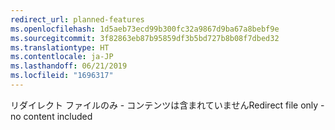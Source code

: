 ```yaml
---
redirect_url: planned-features
ms.openlocfilehash: 1d5aeb73ecd99b300fc32a9867d9ba67a8bebf9e
ms.sourcegitcommit: 3f82863eb87b95859df3b5bd727b8b08f7dbed32
ms.translationtype: HT
ms.contentlocale: ja-JP
ms.lasthandoff: 06/21/2019
ms.locfileid: "1696317"
---
```

<span data-ttu-id="4d0d5-101">リダイレクト ファイルのみ - コンテンツは含まれていません</span><span class="sxs-lookup"><span data-stu-id="4d0d5-101">Redirect file only - no content included</span></span>

